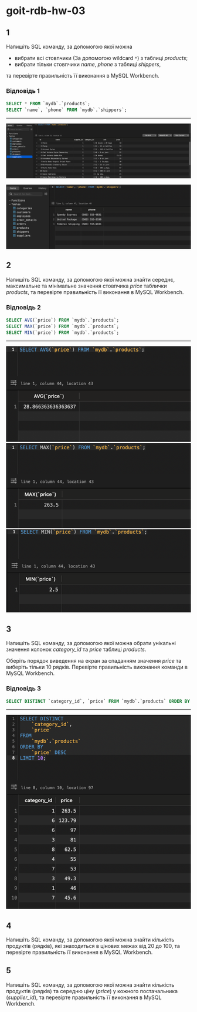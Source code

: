 # goit-rdb-hw-03

## 1

Напишіть SQL команду, за допомогою якої можна

* вибрати всі стовпчики (За допомогою wildcard `*`) з таблиці _products_;
* вибрати тільки стовпчики _name_, _phone_ з таблиці _shippers_,

та перевірте правильність її виконання в MySQL Workbench.

### Відповідь 1

```sql
SELECT * FROM `mydb`.`products`;
SELECT `name`, `phone` FROM `mydb`.`shippers`;
```

---
![select *](img/1-1.png)

![SELECT `name`, `phone`](img/1-2.png)

## 2

Напишіть SQL команду, за допомогою якої можна знайти середнє, максимальне та мінімальне значення стовпчика _price_ таблички _products_, та перевірте правильність її виконання в MySQL Workbench.

### Відповідь 2

```sql
SELECT AVG(`price`) FROM `mydb`.`products`;
SELECT MAX(`price`) FROM `mydb`.`products`;
SELECT MIN(`price`) FROM `mydb`.`products`;
```

---
![avg price](img/2-1.png)
![max price](img/2-2.png)
![min price](img/2-3.png)

## 3

Напишіть SQL команду, за допомогою якої можна обрати унікальні значення колонок _category_id_ та _price_ таблиці _products_.

Оберіть порядок виведення на екран за спаданням значення _price_ та виберіть тільки 10 рядків. Перевірте правильність виконання команди в MySQL Workbench.

### Відповідь 3

```sql
SELECT DISTINCT `category_id`, `price` FROM `mydb`.`products` ORDER BY `price` DESC LIMIT 10;
```

---
![distinct category_id, price](img/3-1.png)

## 4

Напишіть SQL команду, за допомогою якої можна знайти кількість продуктів (рядків), які знаходиться в цінових межах від 20 до 100, та перевірте правильність її виконання в MySQL Workbench.

## 5

Напишіть SQL команду, за допомогою якої можна знайти кількість продуктів (рядків) та середню ціну (_price_) у кожного постачальника (_supplier_id_), та перевірте правильність її виконання в MySQL Workbench.
